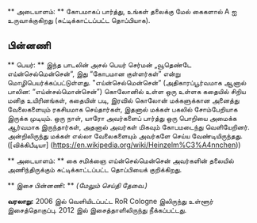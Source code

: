 ** அடையாளம்: ** கோபமாகப் பார்த்து, உங்கள் தலைக்கு மேல் கைகளால் A ஐ
உருவாக்குகிறது (சுட்டிக்காட்டப்பட்ட தொப்பியாக).

## பின்னணி

** பெயர்: ** இந்த பாடலின் அசல் பெயர் செர்மன் „வூதெண்டே எய்ன்செல்மென்சென்“, இது
“கோபமான குள்ளர்கள்” என்று மொழிபெயர்க்கப்பட்டுள்ளது. "எய்ன்செல்மென்சென்“
(அதிகாரப்பூர்வமாக ஆனால் பாலின: “எய்ன்சல்மொன்சென்”) கொலோனில் உள்ள ஒரு உள்ளக
கதையில் சிறிய மனித உயிரினங்கள், கதையின் படி, இரவில் கொலோன் மக்களுக்கான அனைத்து
வேலைகளையும் ரகசியமாக செய்தார்கள், இதனால் மக்கள் பகலில் சோம்பேறியாக இருக்க
முடியும். ஒரு நாள், யாரோ அவர்களைப் பார்த்து ஒரு பொறியை அமைக்க ஆர்வமாக
இருந்தார்கள், அதனால் அவர்கள் மிகவும் கோபமடைந்து வெளியேறினர். அன்றிலிருந்து
மக்கள் எல்லா வேலைகளையும் அவர்களே செய்ய வேண்டியிருந்தது. ([விக்கிபீடியா]
(https://en.wikipedia.org/wiki/Heinzelm%C3%A4nnchen))

** அடையாளம்: ** கை சமிக்ஞை எய்ன்செல்மென்சென் அவர்களின் தலையில் அணிந்திருக்கும்
சுட்டிக்காட்டப்பட்ட தொப்பியைக் குறிக்கிறது.

** இசை பின்னணி: ** *(மேலும் செய்தி தேவை.)*

**வரலாறு:** 2006 இல் வெளியிடப்பட்ட RoR Cologne இலிருந்து உள்ளூர் இசைத்தொகுப்பு.
2012 இல் இசைத்தாளிலிருந்து நீக்கப்பட்டது.
